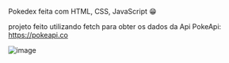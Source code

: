 Pokedex feita com HTML, CSS, JavaScript 😁

projeto feito utilizando fetch para obter os dados da Api PokeApi: https://pokeapi.co

![image](https://user-images.githubusercontent.com/62142146/161874097-b4519c40-3bf0-4129-95d7-4f5b9d1c9f18.png)
